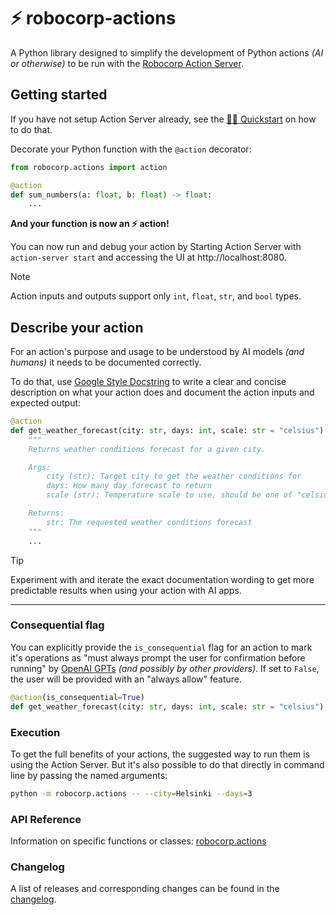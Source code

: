 # ⚡️ robocorp-actions

A Python library designed to simplify the development of Python actions _(AI or otherwise)_ to be run with the [Robocorp Action Server](../action_server/).

## Getting started

If you have not setup Action Server already, see the [🏃‍♂️ Quickstart](https://github.com/robocorp/robocorp#quickstart) on how to do that.

Decorate your Python function with the `@action` decorator:

```py
from robocorp.actions import action

@action
def sum_numbers(a: float, b: float) -> float:
    ...
```

**And your function is now an ⚡️ action!**

You can now run and debug your action by Starting Action Server with `action-server start` and accessing the UI at http://localhost:8080.

> [!NOTE]
> Action inputs and outputs support only `int`, `float`, `str`, and `bool` types.

## Describe your action

For an action's purpose and usage to be understood by AI models _(and humans)_ it needs to be documented correctly.

To do that, use [Google Style Docstring](https://google.github.io/styleguide/pyguide.html#38-comments-and-docstrings) to write a clear and concise description on what your action does and document the action inputs and expected output:

```py
@action
def get_weather_forecast(city: str, days: int, scale: str = "celsius") -> str:
    """
    Returns weather conditions forecast for a given city.

    Args:
        city (str): Target city to get the weather conditions for
        days: How many day forecast to return
        scale (str): Temperature scale to use, should be one of "celsius" or "fahrenheit"

    Returns:
        str: The requested weather conditions forecast
    """
    ...
```

> [!TIP]
> Experiment with and iterate the exact documentation wording to get more predictable results when using your action with AI apps.

---

### Consequential flag

You can explicitly provide the `is_consequential` flag for an action to mark it's operations as "must always prompt the user for confirmation before running" by [OpenAI GPTs](https://platform.openai.com/docs/actions) _(and possibly by other providers)_. If set to `False`, the user will be provided with an "always allow" feature.

```py
@action(is_consequential=True)
def get_weather_forecast(city: str, days: int, scale: str = "celsius") -> str:
```

### Execution

To get the full benefits of your actions, the suggested way to run them is using the Action Server. But it's also possible to do that directly in command line by passing the named arguments:

```sh
python -m robocorp.actions -- --city=Helsinki --days=3
```

### API Reference

Information on specific functions or classes: [robocorp.actions](https://github.com/robocorp/robocorp/blob/master/actions/docs/api/README.md)

### Changelog

A list of releases and corresponding changes can be found in the [changelog](https://github.com/robocorp/robocorp/blob/master/actions/docs/CHANGELOG.md).
